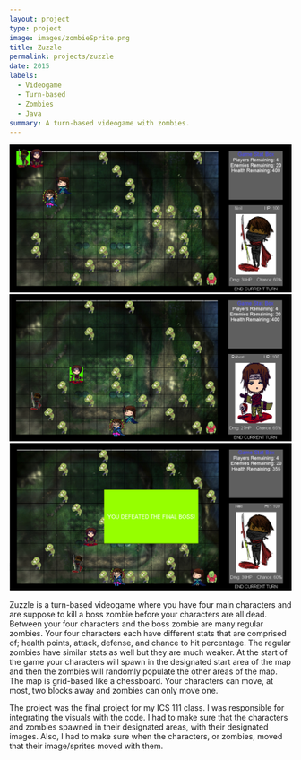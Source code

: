 ```yaml
---
layout: project
type: project
image: images/zombieSprite.png
title: Zuzzle
permalink: projects/zuzzle
date: 2015
labels:
  - Videogame
  - Turn-based
  - Zombies
  - Java
summary: A turn-based videogame with zombies.
---
```


<div class="ui small rounded images">
  <img class="ui large image" src="../images/zuzzle1.png">
  <img class="ui medium image" src="../images/zuzzle2.png">
  <img class="ui medium image" src="../images/zuzzle3.png">
</div>

Zuzzle is a turn-based videogame where you have four main characters and are suppose to kill a boss zombie before your characters are all dead.  Between your four characters and the boss zombie are many regular zombies.  Your four characters each have different stats that are comprised of; health points, attack, defense, and chance to hit percentage.  The regular zombies have similar stats as well but they are much weaker.  At the start of the game your characters will spawn in the designated start area of the map and then the zombies will randomly populate the other areas of the map.  The map is grid-based like a chessboard.  Your characters can move, at most, two blocks away and zombies can only move one.

The project was the final project for my ICS 111 class.  I was responsible for integrating the visuals with the code.  I had to make sure that the characters and zombies spawned in their designated areas, with their designated images.  Also, I had to make sure when the characters, or zombies, moved that their image/sprites moved with them.
